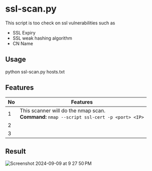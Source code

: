 # ssl-scan.py
This script is too check on ssl vulnerabilities such as
- SSL Expiry
- SSL weak hashing algorithm
- CN Name

## Usage
python ssl-scan.py hosts.txt

## Features

|No|Features|
|--|--------|
|1|This scanner will do the nmap scan.<br><b>Command:</b> `nmap --script ssl-cert -p <port> <IP>`|
|2||
|3||

## Result
![Screenshot 2024-09-09 at 9 27 50 PM](https://github.com/user-attachments/assets/fbfbe2af-22d7-45cc-b358-39ae00ab7e45)
